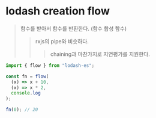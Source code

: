 # lodash creation flow

> 함수를 받아서 함수를 반환한다. (함수 합성 함수)
>
> > rxjs의 pipe와 비슷하다.
> >
> > > chaining과 마찬가지로 지연평가를 지원한다.

```js
import { flow } from "lodash-es";

const fn = flow(
  (x) => x + 10,
  (x) => x * 2,
  console.log
);

fn(0); // 20
```

